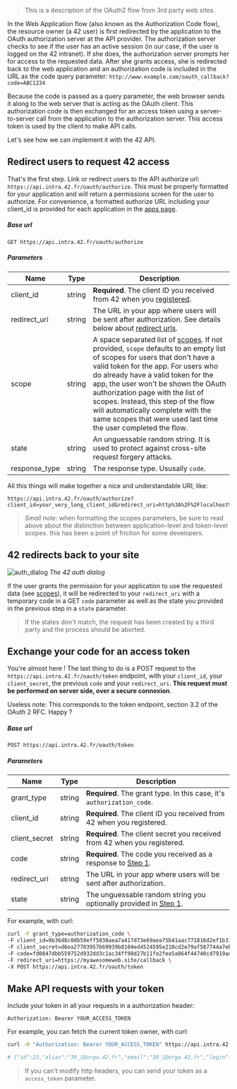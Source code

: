 
> This is a description of the OAuth2 flow from 3rd party web sites.

In the Web Application flow (also known as the Authorization Code flow), the resource owner (a 42 user) is first redirected by the application to the OAuth authorization server at the API provider. The authorization server checks to see if the user has an active session (in our case, if the user is logged on the 42 intranet). If she does, the authorization server prompts her for access to the requested data.
After she grants access, she is redirected back to the web application and an authorization code is included in the URL as the code query parameter: `http://www.example.com/oauth_callback?code=ABC1234`

Because the code is passed as a query parameter, the web browser sends it along to the web server that is acting as the OAuth client. This authorization code is then exchanged for an access token using a server-to-server call from the application to the authorization server. This access token is used by the client to make API calls.

Let's see how we can implement it with the 42 API.


Redirect users to request 42 access
----------------

That's the first step. Link or redirect users to the API authorize url: `https://api.intra.42.fr/oauth/authorize`.
This must be properly formatted for your application and will return a permissions screen for the user to authorize. For convenience, a formatted authorize URL including your client_id is provided for each application in the [apps page](https://profile.intra.42.fr/oauth/applications).

##### Base url

```
GET https://api.intra.42.fr/oauth/authorize
```

##### Parameters

Name | Type | Description
-----|------|--------------
client_id|string | **Required**. The client ID you received from 42 when you [registered](https://profile.intra.42.fr/oauth/applications/new).
redirect_uri|string | The URL in your app where users will be sent after authorization. See details below about [redirect urls](#redirect-urls).
scope|string | A space separated list of [scopes](#scopes). If not provided, `scope` defaults to an empty list of scopes for users that don't have a valid token for the app. For users who do already have a valid token for the app, the user won't be shown the OAuth authorization page with the list of scopes. Instead, this step of the flow will automatically complete with the same scopes that were used last time the user completed the flow.
state|string | An unguessable random string. It is used to protect against cross-site request forgery attacks.
response_type|string | The response type. Ususally `code`.

All this things will make together a nice and understandable URI, like:

```
https://api.intra.42.fr/oauth/authorize?client_id=your_very_long_client_id&redirect_uri=http%3A%2F%2Flocalhost%3A1919%2Fusers%2Fauth%2Fft%2Fcallback&response_type=code&scope=public&state=a_very_long_random_string_witchmust_be_unguessable'
```

> *Small note*: when formatting the scopes parameters, be sure to read above about the distinction between application-level and token-level scopes. this has been a point of friction for some developers.



42 redirects back to your site
----------------

![auth_dialog](https://raw.githubusercontent.com/lambda2/42-API-Documentation/master/images/authorize_dialog.png?token=AC497ynhhrHdo8rZlplIQ_tb4Fd2wbT4ks5V1J_kwA%3D%3D) _The 42 auth dialog_

If the user grants the permission for your application to use the requested data (see [scopes](#scopes)), it will be redirected to your `redirect_uri` with a temporary code in a GET `code` parameter as well as the state you provided in the previous step in a `state` parameter.
> If the states don't match, the request has been created by a third party and the process should be aborted.




Exchange your code for an access token
----------------

You're almost here !
The last thing to do is a POST request to the `https://api.intra.42.fr/oauth/token` endpoint, with your `client_id`, your `client_secret`, the previous `code` and your `redirect_uri`. **This request must be performed on server side, over a secure connexion**.

Useless note: This corresponds to the token endpoint, section 3.2 of the OAuth 2 RFC. Happy ?

##### Base url

```
POST https://api.intra.42.fr/oauth/token
```

##### Parameters

Name | Type | Description
-----|------|--------------
grant_type | string |  **Required**. The grant type. In this case, it's `authorization_code`.
client_id | string |  **Required**. The client ID you received from 42 when you registered.
client_secret | string |  **Required**. The client secret you received from 42 when you registered.
code  | string |  **Required**. The code you received as a response to [Step 1](#1-redirect-users-to-request-42-access).
redirect_uri  | string |  The URL in your app where users will be sent after authorization.
state | string |  The unguessable random string you optionally provided in [Step 1](#1-redirect-users-to-request-42-access).

For example, with curl:

```bash
curl -F grant_type=authorization_code \
-F client_id=9b36d8c0db59eff5038aea7a417d73e69aea75b41aac771816d2ef1b3109cc2f \
-F client_secret=d6ea27703957b69939b8104ed4524595e210cd2e79af587744a7eb6e58f5b3d2 \
-F code=fd0847dbb559752d932dd3c1ac34ff98d27b11fe2fea5a864f44740cd7919ad0 \
-F redirect_uri=https://myawesomeweb.site/callback \
-X POST https://api.intra.42.fr/oauth/token
```

Make API requests with your token
----------------

Include your token in all your requests in a authorization header:

```
Authorization: Bearer YOUR_ACCESS_TOKEN
```

For example, you can fetch the current token owner, with curl:

```bash
curl -H "Authorization: Bearer YOUR_ACCESS_TOKEN" https://api.intra.42.fr/v2/me

# {"id":23,"alias":"30_1@orga.42.fr","email":"30_1@orga.42.fr","login":"30_1","url":"https://api.intra.42.fr/v2/users/30_1","mobile":null,"displayname":"Mathieu TRENTIN","image_url":"https://cdn.42.fr/userprofil/profilview/30_1.jpg","staff?":true,"wallet":0,"groups":[{"id":3,"name":"pixel"},{"id":1,"name":"staff"}],"user_data":{"correction_point":5,"location":null,"campus":{"id":1,"name":"Paris","created_at":"2015-05-19T12:53:31.459+02:00","updated_at":"2015-07-20T19:28:05.730+02:00","time_zone":"Paris","language_id":1,"slug":"paris"}},"cursus":[{"id":1,"created_at":"2014-11-02T17:43:38.480+01:00","name":"42","slug":"42","users_count":2024,"url":"https://api.intra.42.fr/v2/cursus/42"}]}
```

> If you can't modify http headers, you can send your token as a `access_token` parameter.



